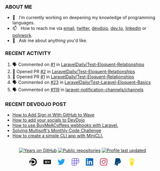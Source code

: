 ### ABOUT ME

- 🔭&nbsp;&nbsp; I’m currently working on deepening my knowledge of programming languages.
- 📫&nbsp;&nbsp; How to reach me via [email], [twitter], [devdojo], [dev.to], [linkedin] or [polywork].
- 💬&nbsp;&nbsp; Ask me about anything you'd like.

### RECENT ACTIVITY

<!--START_SECTION:activity-->
1. 🗣 Commented on [#1](https://github.com/LaravelDaily/Test-Eloquent-Relationships/issues/1) in [LaravelDaily/Test-Eloquent-Relationships](https://github.com/LaravelDaily/Test-Eloquent-Relationships)
2. 💪 Opened PR [#2](https://github.com/LaravelDaily/Test-Eloquent-Relationships/pull/2) in [LaravelDaily/Test-Eloquent-Relationships](https://github.com/LaravelDaily/Test-Eloquent-Relationships)
3. 💪 Opened PR [#1](https://github.com/LaravelDaily/Test-Eloquent-Relationships/pull/1) in [LaravelDaily/Test-Eloquent-Relationships](https://github.com/LaravelDaily/Test-Eloquent-Relationships)
4. 🗣 Commented on [#23](https://github.com/LaravelDaily/Test-Laravel-Eloquent-Basics/issues/23) in [LaravelDaily/Test-Laravel-Eloquent-Basics](https://github.com/LaravelDaily/Test-Laravel-Eloquent-Basics)
5. 🗣 Commented on [#119](https://github.com/laravel-notification-channels/channels/issues/119) in [laravel-notification-channels/channels](https://github.com/laravel-notification-channels/channels)
<!--END_SECTION:activity-->

### RECENT DEVDOJO POST

<!-- DEVDOJO-POST-LIST:START -->
- [How to Add Sign in With GitHub to Wave](https://devdojo.com/thinkverse/how-to-add-sign-in-with-github-to-wave)
- [How to add your socials to DevDojo](https://devdojo.com/thinkverse/how-to-add-your-socials-to-devdojo)
- [How to use BuyMeACoffees webhooks with Laravel.](https://devdojo.com/thinkverse/how-to-use-bmcs-webhooks-with-laravel)
- [Solving Multisoft&#39;s Monthly Code Challenge](https://devdojo.com/thinkverse/solving-multisofts-monthly-code-challenge)
- [How to create a simple CLI app with MiniCLI.](https://devdojo.com/thinkverse/how-to-create-a-simple-cli-app-with-minicli)
<!-- DEVDOJO-POST-LIST:END -->

<p align="center">
<br>
<a href="https://badges.pufler.dev">
<img src="https://badges.pufler.dev/years/thinkverse?logo=github" alt="Years on GitHub"/></a>
<a href="https://badges.pufler.dev">
<img src="https://badges.pufler.dev/repos/thinkverse?logo=github" alt="Public repositories" /></a>
<a href="https://shields.io">
<img src="https://img.shields.io/github/last-commit/thinkverse/thinkverse?label=Profile%20Updated&logo=github" alt="Profile last updated"/></a>
<br><br>
<a href="https://devdojo.com/thinkverse">
<img src="./svg/devdojo.svg" alt="Thinkverse dev dojo profile" width="24px"/></a>
&emsp;
<a href="https://dev.to/thinkverse">
<img src="./svg/devto.svg" alt="Thinkverse dev to profile" width="24px"/></a>
&emsp;
<a href="https://twitter.com/thinkverse">
<img src="./svg/twitter.svg" alt="Thinkverse twitter profile" width="24px"/></a>
&emsp;
<a href="https://polywork.com/thinkverse">
<img src="./svg/polywork.svg" alt="Thinkverse poly work profile" width="24px"/></a>
&emsp;
<a href="https://linkedin.com/in/thinkverse">
<img src="./svg/linkedin.svg" alt="Thinkverse linked in profile" width="24px"/></a>
&emsp;
<a href= "https://instagram.com/thinkverse">
<img src="./svg/instagram.svg" alt="Thinkverse instagram profile" width="24px"/></a>
&emsp;
<a href="https://paypal.com/paypalme/thinkverse">
<img src="./svg/paypal.svg" alt="Thinkverse pay pal me profile" width="24px"/></a> 
&emsp;
<a href="https://buymeacoffee.com/thinkverse">
<img src="./svg/buymeacoffee.svg" alt="Thinkverse buy me a coffee profile" width="24px"/></a> 
</p>

[email]: mailto:work@hallberg.kim
[twitter]: https://twitter.com/thinkverse
[devdojo]: https://devdojo.com/thinkverse
[dev.to]: https://dev.to/thinkverse
[linkedin]: https://linkedin.com/in/thinkverse/
[polywork]: https://polywork.com/thinkverse
